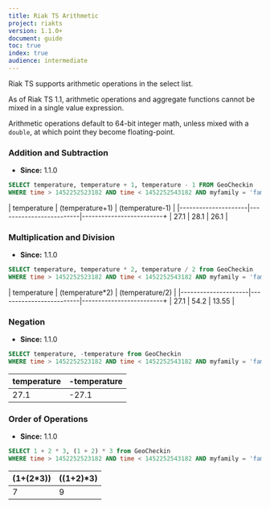 ```yaml
---
title: Riak TS Arithmetic
project: riakts
version: 1.1.0+
document: guide
toc: true
index: true
audience: intermediate
---
```


Riak TS supports arithmetic operations in the select list.

As of Riak TS 1.1, arithmetic operations and aggregate functions cannot be mixed
in a single value expression.

Arithmetic operations default to 64-bit integer math, unless mixed with a
`double`, at which point they become floating-point.

### Addition and Subtraction

* **Since:** 1.1.0

```sql
SELECT temperature, temperature + 1, temperature - 1 FROM GeoCheckin
WHERE time > 1452252523182 AND time < 1452252543182 AND myfamily = 'family1' AND myseries = 'series1'
```

| temperature<DOUBLE> | (temperature+1)<DOUBLE> | (temperature-1)<DOUBLE> |
|---------------------|-------------------------|-------------------------+
| 27.1                | 28.1                    | 26.1                    |

### Multiplication and Division

* **Since:** 1.1.0

```sql
SELECT temperature, temperature * 2, temperature / 2 from GeoCheckin
WHERE time > 1452252523182 AND time < 1452252543182 AND myfamily = 'family1' AND myseries = 'series1'
```

| temperature<DOUBLE> | (temperature*2)<DOUBLE> | (temperature/2)<DOUBLE> |
|---------------------|-------------------------|-------------------------+
| 27.1                | 54.2                    | 13.55                   |

### Negation

* **Since:** 1.1.0

```sql
SELECT temperature, -temperature from GeoCheckin
WHERE time > 1452252523182 AND time < 1452252543182 AND myfamily = 'family1' AND myseries = 'series1'
```

| temperature<DOUBLE> | -temperature<DOUBLE> |
|---------------------|----------------------|
| 27.1                | -27.1                |

### Order of Operations

* **Since:** 1.1.0

```sql
SELECT 1 + 2 * 3, (1 + 2) * 3 from GeoCheckin
WHERE time > 1452252523182 AND time < 1452252543182 AND myfamily = 'family1' AND myseries = 'series1'
```

| (1+(2\*3))<SINT64> | ((1+2)\*3)<SINT64> |
|-------------------|-------------------|
| 7                 | 9                 |

